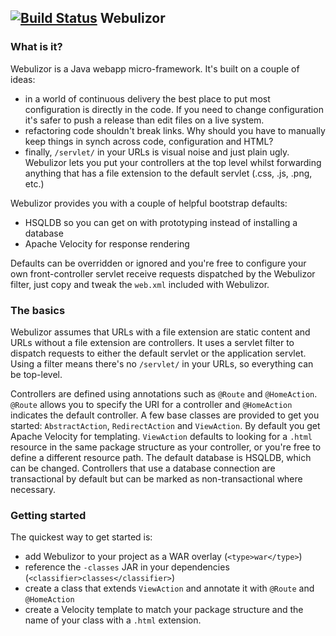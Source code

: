 [![Build Status](https://travis-ci.org/davidcarboni/Webulizor.png?branch=master)](https://travis-ci.org/davidcarboni/Webulizor)
Webulizor
----------


### What is it?

Webulizor is a Java webapp micro-framework. It's built on a couple of ideas:
 * in a world of continuous delivery the best place to put most configuration is directly in the code. If you need to change configuration it's safer to push a release than edit files on a live system.
 * refactoring code shouldn't break links. Why should you have to manually keep things in synch across code, configuration and HTML?
 * finally, `/servlet/` in your URLs is visual noise and just plain ugly. Webulizor lets you put your controllers at the top level whilst forwarding anything that has a file extension to the default servlet (.css, .js, .png, etc.) 

Webulizor provides you with a couple of helpful bootstrap defaults:
 * HSQLDB so you can get on with prototyping instead of installing a database
 * Apache Velocity for response rendering
 
Defaults can be overridden or ignored and you're free to configure your own front-controller servlet receive requests dispatched by the Webulizor filter, just copy and tweak the `web.xml` included with Webulizor. 

### The basics

Webulizor assumes that URLs with a file extension are static content and URLs without a file extension are controllers. It uses a servlet filter to dispatch requests to either the default servlet or the application servlet. Using a filter means there's no `/servlet/` in your URLs, so everything can be top-level.

Controllers are defined using annotations such as `@Route` and `@HomeAction`. `@Route` allows you to specify the URI for a controller and `@HomeAction` indicates the default controller. A few base classes are provided to get you started: `AbstractAction`, `RedirectAction` and `ViewAction`. By default you get Apache Velocity for templating. `ViewAction` defaults to looking for a `.html` resource in the same package structure as your controller, or you're free to define a different resource path. The default database is HSQLDB, which can be changed. Controllers that use a database connection are transactional by default but can be marked as non-transactional where necessary.


### Getting started

The quickest way to get started is:
 * add Webulizor to your project as a WAR overlay (`<type>war</type>`)
 * reference the `-classes` JAR in your dependencies (`<classifier>classes</classifier>`)
 * create a class that extends `ViewAction` and annotate it with `@Route` and `@HomeAction`
 * create a Velocity template to match your package structure and the name of your class with a `.html` extension.


